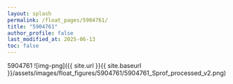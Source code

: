 ```yaml
---
layout: splash
permalink: /float_pages/5904761/
title: "5904761"
author_profile: false
last_modified_at: 2025-06-13
toc: false
---
```

 
5904761
![img-png]({{ site.url }}{{ site.baseurl }}/assets/images/float_figures/5904761/5904761_Sprof_processed_v2.png)